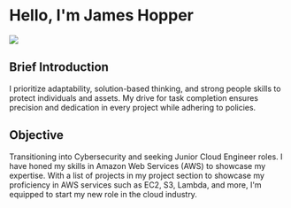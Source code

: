 # Hello, I'm James Hopper
<a href="https://www.linkedin.com/in/james-hopper-990563102/"><img src="https://img.shields.io/badge/-LinkedIn-0072b1?&style=for-the-badge&logo=linkedin&logoColor=white" /></a>

## Brief Introduction

I prioritize adaptability, solution-based thinking, and strong people skills to protect individuals and assets. My drive for task completion ensures precision and dedication in every project while adhering to policies.

## Objective

Transitioning into Cybersecurity and seeking Junior Cloud Engineer roles. I have honed my skills in Amazon Web Services (AWS) to showcase my expertise. With a list of projects in my project section to showcase my proficiency in AWS services such as EC2, S3, Lambda, and more, I'm equipped to start my new role in the cloud industry. 

